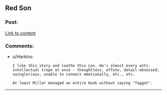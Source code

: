 ## Red Son

### Post:

[Link to content](https://en.wikipedia.org/wiki/Red_Son)

### Comments:

- u/Harkins:
  ```
  I like this story and loathe this Lex. He's almost every anti-intellectual trope at once - thoughtless, effete, detail-obsessed, vainglorious, unable to connect emotionally, etc., etc.

  At least Millar managed an entire book without saying "faggot".
  ```

---

